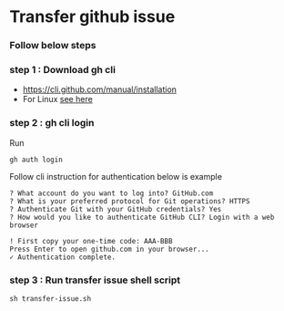 # Transfer github issue 

### Follow below steps

### step 1 : Download gh cli

- https://cli.github.com/manual/installation
- For Linux [see here](https://github.com/cli/cli/blob/trunk/docs/install_linux.md)

### step 2 : gh cli login

Run
```
gh auth login
```

Follow cli instruction for authentication below is example 
```
? What account do you want to log into? GitHub.com
? What is your preferred protocol for Git operations? HTTPS
? Authenticate Git with your GitHub credentials? Yes
? How would you like to authenticate GitHub CLI? Login with a web browser

! First copy your one-time code: AAA-BBB
Press Enter to open github.com in your browser... 
✓ Authentication complete.
```

### step 3 : Run transfer issue shell script

```
sh transfer-issue.sh
```

